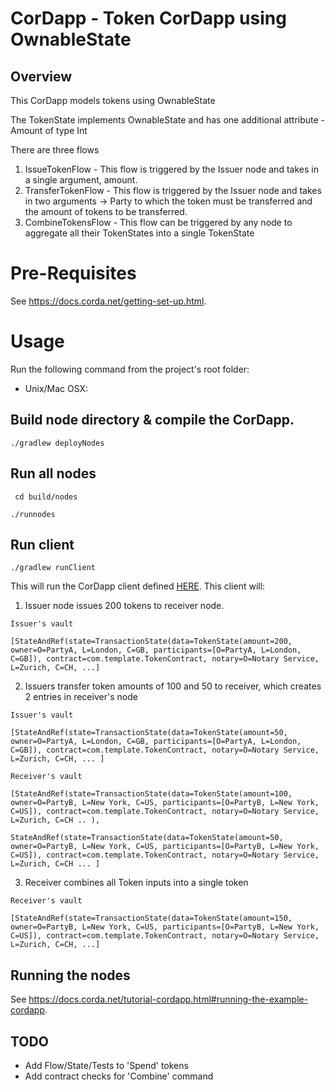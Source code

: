 # CorDapp - Token CorDapp using OwnableState

## Overview
This CorDapp models tokens using OwnableState

The TokenState implements OwnableState and has one additional attribute - Amount of type Int


There are three flows
1. IssueTokenFlow - This flow is triggered by the Issuer node and takes in a single argument, amount.
2. TransferTokenFlow - This flow is triggered by the Issuer node and takes in two arguments -> Party to which the token must be transferred and the amount of tokens to be transferred.
3. CombineTokensFlow - This flow can be triggered by any node to aggregate all their TokenStates into a single TokenState

# Pre-Requisites

See https://docs.corda.net/getting-set-up.html.

# Usage
Run the following command from the project's root folder:

* Unix/Mac OSX: 
## Build node directory & compile the CorDapp.
`./gradlew deployNodes` 

## Run all nodes
` cd build/nodes`

`./runnodes`

## Run client
`./gradlew runClient`


This will run the CorDapp client defined [HERE](clients/src/main/kotlin/com/template/Client.kt). This client will:

1. Issuer node issues 200 tokens to receiver node.
```
Issuer's vault

[StateAndRef(state=TransactionState(data=TokenState(amount=200, owner=O=PartyA, L=London, C=GB, participants=[O=PartyA, L=London, C=GB]), contract=com.template.TokenContract, notary=O=Notary Service, L=Zurich, C=CH, ...]
```

2. Issuers transfer token amounts of 100 and 50 to receiver, which creates 2 entries in receiver's node
```
Issuer's vault

[StateAndRef(state=TransactionState(data=TokenState(amount=50, owner=O=PartyA, L=London, C=GB, participants=[O=PartyA, L=London, C=GB]), contract=com.template.TokenContract, notary=O=Notary Service, L=Zurich, C=CH, ... ]
```
```
Receiver's vault 

[StateAndRef(state=TransactionState(data=TokenState(amount=100, owner=O=PartyB, L=New York, C=US, participants=[O=PartyB, L=New York, C=US]), contract=com.template.TokenContract, notary=O=Notary Service, L=Zurich, C=CH .. ), 

StateAndRef(state=TransactionState(data=TokenState(amount=50, owner=O=PartyB, L=New York, C=US, participants=[O=PartyB, L=New York, C=US]), contract=com.template.TokenContract, notary=O=Notary Service, L=Zurich, C=CH ... ]
```

3. Receiver combines all Token inputs into a single token
```
Receiver's vault

[StateAndRef(state=TransactionState(data=TokenState(amount=150, owner=O=PartyB, L=New York, C=US, participants=[O=PartyB, L=New York, C=US]), contract=com.template.TokenContract, notary=O=Notary Service, L=Zurich, C=CH, ...]
```

## Running the nodes

See https://docs.corda.net/tutorial-cordapp.html#running-the-example-cordapp.

## TODO

* Add Flow/State/Tests to 'Spend' tokens
* Add contract checks for 'Combine' command
